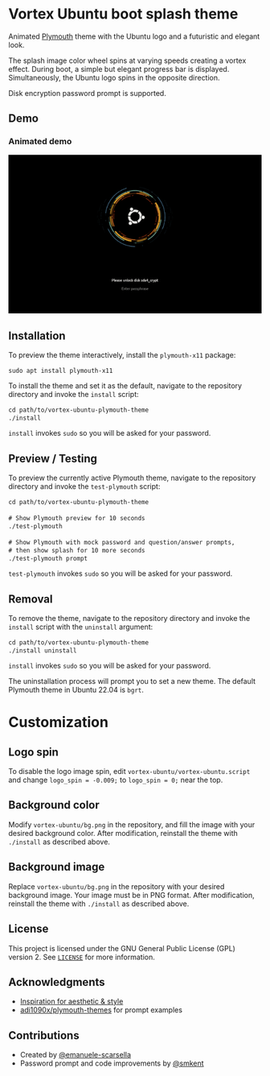 # Vortex Ubuntu boot splash theme

Animated [Plymouth][plymouth] theme with the Ubuntu logo and a futuristic and
elegant look.

The splash image color wheel spins at varying speeds creating a vortex effect.
During boot, a simple but elegant progress bar is displayed. Simultaneously, the
Ubuntu logo spins in the opposite direction.

Disk encryption password prompt is supported.

## Demo

### Animated demo

![Boot splash animated demo](images/demo.gif)

## Installation

To preview the theme interactively, install the `plymouth-x11` package:

```shell
sudo apt install plymouth-x11
```

To install the theme and set it as the default, navigate to the repository
directory and invoke the `install` script:

```shell
cd path/to/vortex-ubuntu-plymouth-theme
./install
```

`install` invokes `sudo` so you will be asked for your password.

## Preview / Testing

To preview the currently active Plymouth theme, navigate to the repository
directory and invoke the `test-plymouth` script:

```shell
cd path/to/vortex-ubuntu-plymouth-theme

# Show Plymouth preview for 10 seconds
./test-plymouth

# Show Plymouth with mock password and question/answer prompts,
# then show splash for 10 more seconds
./test-plymouth prompt
```

`test-plymouth` invokes `sudo` so you will be asked for your password.

## Removal

To remove the theme, navigate to the repository
directory and invoke the `install` script with the `uninstall` argument:

```shell
cd path/to/vortex-ubuntu-plymouth-theme
./install uninstall
```

`install` invokes `sudo` so you will be asked for your password.

The uninstallation process will prompt you to set a new theme. The default
Plymouth theme in Ubuntu 22.04 is `bgrt`.

# Customization

## Logo spin

To disable the logo image spin, edit `vortex-ubuntu/vortex-ubuntu.script` and
change `logo_spin = -0.009;` to `logo_spin = 0;` near the top.

## Background color

Modify `vortex-ubuntu/bg.png` in the repository, and fill the image with your
desired background color. After modification, reinstall the theme with
`./install` as described above.

## Background image

Replace `vortex-ubuntu/bg.png` in the repository with your desired background
image. Your image must be in PNG format. After modification, reinstall the theme
with `./install` as described above.

## License

This project is licensed under the GNU General Public License (GPL) version 2.
See [`LICENSE`][license] for more information.

## Acknowledgments

* [Inspiration for aesthetic &amp; style][atom]
* [adi1090x/plymouth-themes][adi1090x-plymouth-themes] for prompt examples

## Contributions

* Created by [@emanuele-scarsella](https://github.com/emanuele-scarsella)
* Password prompt and code improvements by [@smkent](https://github.com/smkent)


[adi1090x-plymouth-themes]: https://github.com/adi1090x/plymouth-themes
[atom]: https://atom.io
[license]: /LICENSE
[plymouth]: https://freedesktop.org/wiki/Software/Plymouth/
